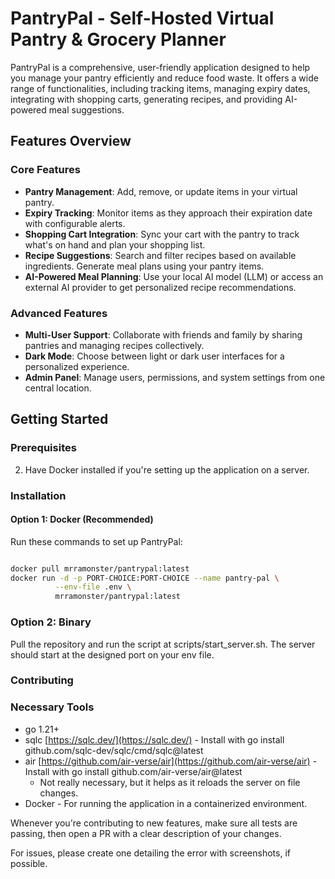 # PantryPal - Self-Hosted Virtual Pantry & Grocery Planner

PantryPal is a comprehensive, user-friendly application designed to help you manage your pantry efficiently and reduce food waste. It offers a wide range of functionalities, including tracking items, managing expiry dates, integrating with shopping carts, generating recipes, and providing AI-powered meal suggestions.

## Features Overview

### Core Features
- **Pantry Management**: Add, remove, or update items in your virtual pantry.
- **Expiry Tracking**: Monitor items as they approach their expiration date with configurable alerts.
- **Shopping Cart Integration**: Sync your cart with the pantry to track what's on hand and plan your shopping list.
- **Recipe Suggestions**: Search and filter recipes based on available ingredients. Generate meal plans using your pantry items.
- **AI-Powered Meal Planning**: Use your local AI model (LLM) or access an external AI provider to get personalized recipe recommendations.

### Advanced Features
- **Multi-User Support**: Collaborate with friends and family by sharing pantries and managing recipes collectively.
- **Dark Mode**: Choose between light or dark user interfaces for a personalized experience.
- **Admin Panel**: Manage users, permissions, and system settings from one central location.

## Getting Started

### Prerequisites
2. Have Docker installed if you're setting up the application on a server.

### Installation

#### Option 1: Docker (Recommended)
Run these commands to set up PantryPal:

```bash

docker pull mrramonster/pantrypal:latest
docker run -d -p PORT-CHOICE:PORT-CHOICE --name pantry-pal \
          --env-file .env \
          mrramonster/pantrypal:latest
```

### Option 2: Binary

Pull the repository and run the script at scripts/start_server.sh. The server should start at the designed port on your env file.


### Contributing

### Necessary Tools

- go 1.21+
- sqlc [https://sqlc.dev/](https://sqlc.dev/) - Install with go install github.com/sqlc-dev/sqlc/cmd/sqlc@latest
- air [https://github.com/air-verse/air](https://github.com/air-verse/air) - Install with go install github.com/air-verse/air@latest
    - Not really necessary, but it helps as it reloads the server on file changes.
- Docker - For running the application in a containerized environment.

Whenever you're contributing to new features, make sure all tests are passing, then open a PR with a clear description of your changes.

For issues, please create one detailing the error with screenshots, if possible.